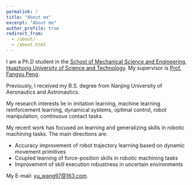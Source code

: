 ```yaml
---
permalink: /
title: "About me"
excerpt: "About me"
author_profile: true
redirect_from: 
  - /about/
  - /about.html
---
```


I am a Ph.D student in the [School of Mechanical Science and Engineering](http://english.mse.hust.edu.cn/), [Huazhong University of Science and Technology](http://english.hust.edu.cn/). My supervisor is [Prof. Fangyu Peng](http://english.mse.hust.edu.cn/info/1085/2053.htm). 

Previously, I received my B.S. degree from Nanjing University of Aeronautics and Astronautics.

My research interests lie in imitation learning, machine learning reinforcement learning, dynamical systems, optimal control, robot manipulation, continuous contact tasks.

My recent work has focused on learning and generalizing skills in robotic machining tasks. The main directions are:
- Accuracy improvement of robot trajectory learning based on dynamic movement primitives
- Coupled learning of force-position skills in robotic machining tasks
- Improvement of skill execution robustness in uncertain environments

My E-mail: yu_wang97@163.com.
